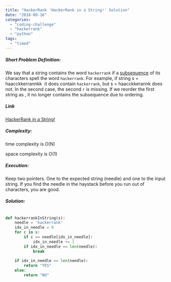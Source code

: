 ```yaml
---
title: "HackerRank 'HackerRank in a String!' Solution"
date: "2018-09-16"
categories: 
  - "coding-challenge"
  - "hackerrank"
  - "python"
tags: 
  - "timed"
---
```


##### Short Problem Definition:

We say that a string contains the word `hackerrank` if a [subsequence](https://en.wikipedia.org/wiki/Subsequence) of its characters spell the word `hackerrank`. For example, if string s = haacckkerrannkk  it does contain `hackerrank`, but s = haacckkerannk does not. In the second case, the second `r` is missing. If we reorder the first string as , it no longer contains the subsequence due to ordering.

##### Link

[HackerRank in a String!](https://www.hackerrank.com/challenges/hackerrank-in-a-string)

##### Complexity:

time complexity is O(N)

space complexity is O(1)

##### Execution:

Keep two pointers. One to the expected string (needle) and one to the input string. If you find the needle in the haystack before you run out of characters, you are good.

##### Solution:

```python

def hackerrankInString(s):
    needle = 'hackerrank'
    idx_in_needle = 0
    for c in s:
        if c == needle[idx_in_needle]:
            idx_in_needle += 1
        if idx_in_needle == len(needle):
            break
            
    if idx_in_needle == len(needle):
        return "YES"
    else: 
        return "NO"
```
